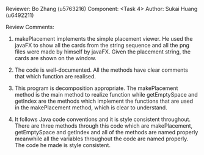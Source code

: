 Reviewer: Bo Zhang (u5763216)
Component: <Task 4>
Author: Sukai Huang (u6492211)

Review Comments:

1. makePlacement implements the simple placement viewer. He 
used the javaFX to show all the cards from the string 
sequence and all the png files were made by himself by 
javaFX. Given the placement string, the cards are shown on 
the window.

2. The code is well-documented. All the methods have clear
comments that which function are realised.

3. This program is decomposition appropriate. The makePlacement
method is the main method to realize function while getEmptySpace
and getIndex are the methods which implement the functions 
that are used in the makePlacement method, which is clear
to understand.

4. It follows Java code conventions and it is style consistent 
throughout. There are three methods through this code which
are makePlacement, getEmptySpace and getIndex and all of 
the methods are named properly meanwhile all the variables
throughout the code are named properly. The code he made is
style consistent.



